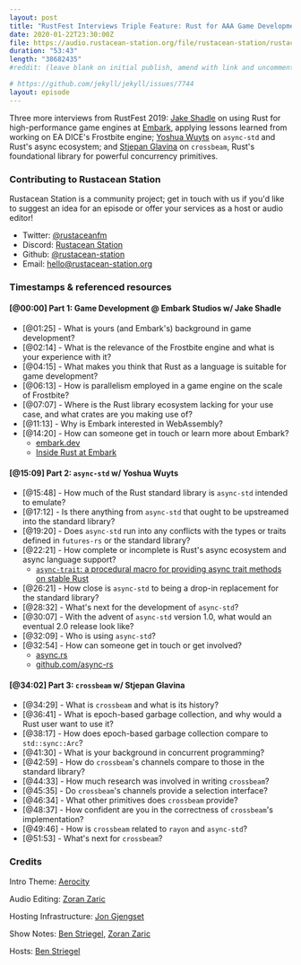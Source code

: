 ```yaml
---
layout: post
title: "RustFest Interviews Triple Feature: Rust for AAA Game Development; Async Foundations with `async-std`; and Powerful Concurrency Primitives with `crossbeam`"
date: 2020-01-22T23:30:00Z
file: https://audio.rustacean-station.org/file/rustacean-station/rustacean-station-e011-rustfest-jake-yoshua-stjepan.mp3
duration: "53:43"
length: "38682435"
#reddit: (leave blank on initial publish, amend with link and uncomment this line after Reddit thread has been posted)

# https://github.com/jekyll/jekyll/issues/7744
layout: episode
---
```


Three more interviews from RustFest 2019: [Jake Shadle](https://twitter.com/Ca1ne) on using Rust for high-performance game engines at [Embark](https://www.embark-studios.com/), applying lessons learned from working on EA DICE's Frostbite engine; [Yoshua Wuyts](https://twitter.com/yoshuawuyts) on `async-std` and Rust's async ecosystem; and [Stjepan Glavina](https://twitter.com/stjepang) on `crossbeam`, Rust's foundational library for powerful concurrency primitives.

### Contributing to Rustacean Station

<!-- You can probably leave this as-is -->

Rustacean Station is a community project; get in touch with us if you'd like to suggest an idea for an episode or offer your services as a host or audio editor!

 - Twitter: [@rustaceanfm](https://twitter.com/rustaceanfm)
 - Discord: [Rustacean Station](https://discord.gg/cHc3Gyc)
 - Github: [@rustacean-station](https://github.com/rustacean-station/)
 - Email: [hello@rustacean-station.org](mailto:hello@rustacean-station.org)

### Timestamps & referenced resources

#### [@00:00] Part 1: Game Development @ Embark Studios w/ Jake Shadle

- [@01:25] - What is yours (and Embark's) background in game development?
- [@02:14] - What is the relevance of the Frostbite engine and what is your experience with it?
- [@04:15] - What makes you think that Rust as a language is suitable for game development?
- [@06:13] - How is parallelism employed in a game engine on the scale of Frostbite?
- [@07:07] - Where is the Rust library ecosystem lacking for your use case, and what crates are you making use of?
- [@11:13] - Why is Embark interested in WebAssembly?
- [@14:20] - How can someone get in touch or learn more about Embark?
    - [embark.dev](https://www.embark.dev/)
    - [Inside Rust at Embark](https://medium.com/embarkstudios/inside-rust-at-embark-b82c06d1d9f4)

#### [@15:09] Part 2: `async-std` w/ Yoshua Wuyts

- [@15:48] - How much of the Rust standard library is `async-std` intended to emulate?
- [@17:12] - Is there anything from `async-std` that ought to be upstreamed into the standard library?
- [@19:20] - Does `async-std` run into any conflicts with the types or traits defined in `futures-rs` or the standard library?
- [@22:21] - How complete or incomplete is Rust's async ecosystem and async language support?
    - [`async-trait`: a procedural macro for providing async trait methods on stable Rust](https://crates.io/crates/async-trait)
- [@26:21] - How close is `async-std` to being a drop-in replacement for the standard library?
- [@28:32] - What's next for the development of `async-std`?
- [@30:07] - With the advent of `async-std` version 1.0, what would an eventual 2.0 release look like?
- [@32:09] - Who is using `async-std`?
- [@32:54] - How can someone get in touch or get involved?
    - [async.rs](https://async.rs/)
    - [github.com/async-rs](https://github.com/async-rs/)

#### [@34:02] Part 3: `crossbeam` w/ Stjepan Glavina

- [@34:29] - What is `crossbeam` and what is its history?
- [@36:41] - What is epoch-based garbage collection, and why would a Rust user want to use it?
- [@38:17] - How does epoch-based garbage collection compare to `std::sync::Arc`?
- [@41:30] - What is your background in concurrent programming?
- [@42:59] - How do `crossbeam`'s channels compare to those in the standard library?
- [@44:33] - How much research was involved in writing `crossbeam`?
- [@45:35] - Do `crossbeam`'s channels provide a selection interface?
- [@46:34] - What other primitives does `crossbeam` provide?
- [@48:37] - How confident are you in the correctness of `crossbeam`'s implementation?
- [@49:46] - How is `crossbeam` related to `rayon` and `async-std`?
- [@51:53] - What's next for `crossbeam`?

### Credits

Intro Theme: [Aerocity](https://twitter.com/AerocityMusic)

Audio Editing: [Zoran Zaric](https://twitter.com/zoranzaric)

Hosting Infrastructure: [Jon Gjengset](https://twitter.com/jonhoo/)

Show Notes: [Ben Striegel](https://twitter.com/bstrie/), [Zoran Zaric](https://twitter.com/zoranzaric)

Hosts: [Ben Striegel](https://twitter.com/bstrie/)
